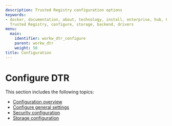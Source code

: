 ```yaml
---
description: Trusted Registry configuration options
keywords:
- docker, documentation, about, technology, install, enterprise, hub, CS engine, Docker
  Trusted Registry, configure, storage, backend, drivers
menu:
  main:
    identifier: workw_dtr_configure
    parent: workw_dtr
    weight: 50
title: Configuration
---
```


# Configure DTR

This section includes the following topics:

* [Configuration overview](configuration.md)
* [Configure general settings](config-general.md)
* [Security configuration](config-security.md)
* [Storage configuration](config-storage.md)

